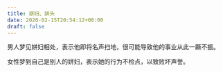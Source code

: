 ```yaml
---
title: 姘妇、姘头
date: 2020-02-15T20:54:12+08:00
draft: false
---
```


男人梦见姘妇相处，表示他即将名声扫地，很可能导致他的事业从此一蹶不振。

女性梦到自己是别人的姘妇，表示她的行为不检点，以致败坏声誉。

